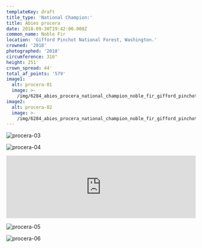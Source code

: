 ```yaml
---
templateKey: draft
title_type: 'National Champion:'
title: Abies procera
date: 2018-09-30T19:42:00.000Z
common_name: Noble Fir
location: 'Gifford Pinchot National Forest, Washington.'
crowned: '2018'
photographed: '2018'
circumference: 316"
height: 251'
crown_spread: 44'
total_af_points: '579'
image1:
  alt: procera-01
  image: >-
    /img/6284_abies_procera_national_champion_noble_fir_gifford_pinchot_national_forest_washington_september_30_208_american_forests_brian_kelley_1.jpg
image2:
  alt: procera-02
  image: >-
    /img/6284_abies_procera_national_champion_noble_fir_gifford_pinchot_national_forest_washington_september_30_208_american_forests_brian_kelley_looking_up.jpg
---
```

![procera-03](/img/6284_abies_procera_national_champion_noble_fir_gifford_pinchot_national_forest_washington_september_30_208_american_forests_brian_kelley_scale_2.jpg)

![procera-04](/img/6284_abies_procera_national_champion_noble_fir_gifford_pinchot_national_forest_washington_september_30_208_american_forests_brian_kelley_3.jpg)

<iframe width="100%" height="166" scrolling="no" frameborder="no" allow="autoplay" src="https://w.soundcloud.com/player/?url=https%3A//api.soundcloud.com/tracks/606029916&color=%23ff5500&auto_play=false&hide_related=false&show_comments=true&show_user=true&show_reposts=false&show_teaser=true"></iframe>

![procera-05](/img/6284_abies_procera_national_champion_noble_fir_gifford_pinchot_national_forest_washington_september_30_208_american_forests_brian_kelley_2.jpg)

![procera-06](/img/6284_abies_procera_national_champion_noble_fir_gifford_pinchot_national_forest_washington_september_30_208_american_forests_brian_kelley_scaleconcolor.jpg)

